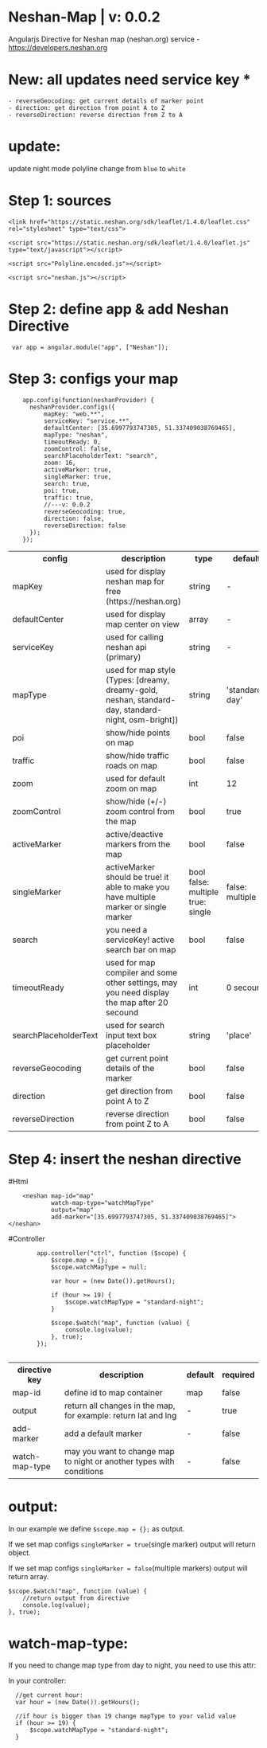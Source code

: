 # Neshan-Map | v: 0.0.2
Angularjs Directive for Neshan map (neshan.org) service - https://developers.neshan.org

# New: all updates need service key *

````
- reverseGeocoding: get current details of marker point
- direction: get direction from point A to Z
- reverseDirection: reverse direction from Z to A
````

# update:

update night mode polyline change from `blue` to `white`

# Step 1: sources

````
<link href="https://static.neshan.org/sdk/leaflet/1.4.0/leaflet.css" rel="stylesheet" type="text/css">

<script src="https://static.neshan.org/sdk/leaflet/1.4.0/leaflet.js" type="text/javascript"></script>

<script src="Polyline.encoded.js"></script>

<script src="neshan.js"></script>
````

# Step 2: define app & add Neshan Directive

```` var app = angular.module("app", ["Neshan"]);````

# Step 3: configs your map

````
    app.config(function(neshanProvider) {
      neshanProvider.configs({
          mapKey: "web.**",
          serviceKey: "service.**",
          defaultCenter: [35.6997793747305, 51.337409038769465],
          mapType: "neshan",
          timeoutReady: 0,
          zoomControl: false,
          searchPlaceholderText: "search",
          zoom: 16,
          activeMarker: true,
          singleMarker: true,
          search: true,
          poi: true,
          traffic: true,
          //---v: 0.0.2
          reverseGeocoding: true,
          direction: false,
          reverseDirection: false
      });
    });
 ````
<table width="100%">
  <tr>
    <th>config</th>
    <th>description</th>
    <th width="15%">type</th>
    <th width="10%">default</th>
    <th>required</th>
  </tr>
  <tr>
    <td>mapKey</td>
    <td>used for display neshan map for free (https://neshan.org)</td>
    <td>string</td>
    <td>-</td>
    <td>true</td>
  </tr>
  <tr>
    <td>defaultCenter</td>
    <td>used for display map center on view</td>
    <td>array</td>
    <td>-</td>
    <td>true</td>
  </tr>
  <tr>
    <td>serviceKey</td>
    <td>used for calling neshan api (primary)</td>
    <td>string</td>
    <td>-</td>
    <td>false</td>
  </tr>  
  <tr>
    <td>mapType</td>
    <td>used for map style (Types: [dreamy, dreamy-gold, neshan, standard-day, standard-night, osm-bright])</td>
    <td>string</td>
    <td>'standard-day'</td>
    <td>true</td>
  </tr> 
  <tr>
    <td>poi</td>
    <td>show/hide points on map</td>
    <td>bool</td>
    <td>false</td>
    <td>false</td>
  </tr>  
  <tr>
    <td>traffic</td>
    <td>show/hide traffic roads on map</td>
    <td>bool</td>
    <td>false</td>
    <td>false</td>
  </tr>  
  <tr>
    <td>zoom</td>
    <td>used for default zoom on map</td>
    <td>int</td>
    <td>12</td>
    <td>false</td>
  </tr>
  <tr>
    <td>zoomControl</td>
    <td>show/hide (+/-) zoom control from the map</td>
    <td>bool</td>
    <td>true</td>
    <td>false</td>
  </tr>  
  <tr>
    <td>activeMarker</td>
    <td>active/deactive markers from the map</td>
    <td>bool</td>
    <td>false</td>
    <td>false</td>
  </tr>  
  <tr>
    <td>singleMarker</td>
    <td>activeMarker should be true! it able to make you have multiple marker or single marker</td>
    <td>bool <div width="100%">false: multiple</div> <div>true: single</div></td>
    <td>false: multiple</td>
    <td>false</td>
  </tr> 
  <tr>
    <td>search</td>
    <td>you need a serviceKey! active search bar on map</td>
    <td>bool</td>
    <td>false</td>
    <td>false</td>
  </tr>   
  <tr>
    <td>timeoutReady</td>
    <td>used for map compiler and some other settings, may you need display the map after 20 secound</td>
    <td>int</td>
    <td>0 secound</td>
    <td>false</td>
  </tr>    
  <tr>
    <td>searchPlaceholderText</td>
    <td>used for search input text box placeholder</td>
    <td>string</td>
    <td>'place'</td>
    <td>false</td>
  </tr>    
  <tr>
    <td>reverseGeocoding</td>
    <td>get current point details of the marker</td>
    <td>bool</td>
    <td>false</td>
    <td>false</td>
  </tr>    
  <tr>
    <td>direction</td>
    <td>get direction from point A to Z</td>
    <td>bool</td>
    <td>false</td>
    <td>false</td>
  </tr>  
  <tr>
    <td>reverseDirection</td>
    <td>reverse direction from point Z to A</td>
    <td>bool</td>
    <td>false</td>
    <td>false</td>
  </tr>     
</table> 

# Step 4: insert the neshan directive

#Html
```
    <neshan map-id="map"
            watch-map-type="watchMapType"
            output="map"
            add-marker="[35.6997793747305, 51.337409038769465]"></neshan>
````    

#Controller
````
        app.controller("ctrl", function ($scope) {
            $scope.map = {};
            $scope.watchMapType = null;

            var hour = (new Date()).getHours();

            if (hour >= 19) {
                $scope.watchMapType = "standard-night";
            }

            $scope.$watch("map", function (value) {
                console.log(value);
            }, true);
        });            
            
````

 <table width="100%">
    <tr>
      <th>directive key</th>
      <th>description</th>
      <th>default</th>
      <th>required</th>
    </tr>
    <tr>
      <td>map-id</td>
      <td>define id to map container</td>
      <td>map</td>
      <td>false</td>
    </tr>
    <tr>
      <td>output</td>
      <td>return all changes in the map, for example: return lat and lng</td>
      <td>-</td>
      <td>true</td>
    </tr>
    <tr>
      <td>add-marker</td>
      <td>add a default marker</td>
      <td>-</td>
      <td>false</td>
    </tr>  
    <tr>
      <td>watch-map-type</td>
      <td>may you want to change map to night or another types with conditions</td>
      <td>-</td>
      <td>false</td>
    </tr>    
  </table>
  
  # output:
  
  In our example we define `$scope.map = {};` as output.
  
  If we set map configs `singleMarker = true`(single marker) output will return object.
  
  If we set map configs `singleMarker = false`(multiple markers) output will return array.
  
  ````
  $scope.$watch("map", function (value) {
      //return output from directive
      console.log(value);
  }, true);
````            
  
  #  watch-map-type:
  
  If you need to change map type from day to night, you need to use this attr:
  
  In your controller:
  ````
    //get current hour:
    var hour = (new Date()).getHours();

    //if hour is bigger than 19 change mapType to your valid value
    if (hour >= 19) {
        $scope.watchMapType = "standard-night";
    }
````            
